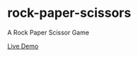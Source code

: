 # rock-paper-scissors
A Rock Paper Scissor Game

[Live Demo]( https://hrs070.github.io/rock-paper-scissors/)
